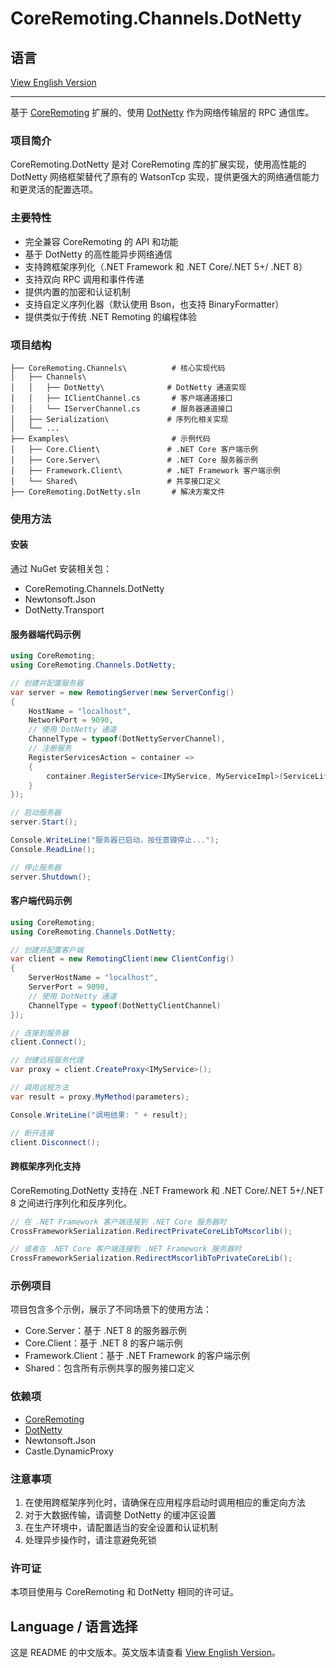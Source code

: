 # CoreRemoting.Channels.DotNetty

## 语言
[View English Version](README.md)

---

基于 [CoreRemoting](https://github.com/theRainbird/CoreRemoting.git) 扩展的、使用 [DotNetty](https://github.com/Azure/DotNetty) 作为网络传输层的 RPC 通信库。

### 项目简介

CoreRemoting.DotNetty 是对 CoreRemoting 库的扩展实现，使用高性能的 DotNetty 网络框架替代了原有的 WatsonTcp 实现，提供更强大的网络通信能力和更灵活的配置选项。

### 主要特性

- 完全兼容 CoreRemoting 的 API 和功能
- 基于 DotNetty 的高性能异步网络通信
- 支持跨框架序列化（.NET Framework 和 .NET Core/.NET 5+/ .NET 8）
- 支持双向 RPC 调用和事件传递
- 提供内置的加密和认证机制
- 支持自定义序列化器（默认使用 Bson，也支持 BinaryFormatter）
- 提供类似于传统 .NET Remoting 的编程体验

### 项目结构

```
├── CoreRemoting.Channels\          # 核心实现代码
│   ├── Channels\
│   │   ├── DotNetty\              # DotNetty 通道实现
│   │   ├── IClientChannel.cs       # 客户端通道接口
│   │   └── IServerChannel.cs       # 服务器通道接口
│   ├── Serialization\             # 序列化相关实现
│   └── ...
├── Examples\                       # 示例代码
│   ├── Core.Client\               # .NET Core 客户端示例
│   ├── Core.Server\               # .NET Core 服务器示例
│   ├── Framework.Client\          # .NET Framework 客户端示例
│   └── Shared\                    # 共享接口定义
├── CoreRemoting.DotNetty.sln       # 解决方案文件
```

### 使用方法

#### 安装

通过 NuGet 安装相关包：
- CoreRemoting.Channels.DotNetty
- Newtonsoft.Json
- DotNetty.Transport

#### 服务器端代码示例

```csharp
using CoreRemoting;
using CoreRemoting.Channels.DotNetty;

// 创建并配置服务器
var server = new RemotingServer(new ServerConfig()
{
    HostName = "localhost",
    NetworkPort = 9090,
    // 使用 DotNetty 通道
    ChannelType = typeof(DotNettyServerChannel),
    // 注册服务
    RegisterServicesAction = container =>
    {
        container.RegisterService<IMyService, MyServiceImpl>(ServiceLifetime.Singleton);
    }
});

// 启动服务器
server.Start();

Console.WriteLine("服务器已启动，按任意键停止...");
Console.ReadLine();

// 停止服务器
server.Shutdown();
```

#### 客户端代码示例

```csharp
using CoreRemoting;
using CoreRemoting.Channels.DotNetty;

// 创建并配置客户端
var client = new RemotingClient(new ClientConfig()
{
    ServerHostName = "localhost",
    ServerPort = 9090,
    // 使用 DotNetty 通道
    ChannelType = typeof(DotNettyClientChannel)
});

// 连接到服务器
client.Connect();

// 创建远程服务代理
var proxy = client.CreateProxy<IMyService>();

// 调用远程方法
var result = proxy.MyMethod(parameters);

Console.WriteLine("调用结果: " + result);

// 断开连接
client.Disconnect();
```

#### 跨框架序列化支持

CoreRemoting.DotNetty 支持在 .NET Framework 和 .NET Core/.NET 5+/.NET 8 之间进行序列化和反序列化。

```csharp
// 在 .NET Framework 客户端连接到 .NET Core 服务器时
CrossFrameworkSerialization.RedirectPrivateCoreLibToMscorlib();

// 或者在 .NET Core 客户端连接到 .NET Framework 服务器时
CrossFrameworkSerialization.RedirectMscorlibToPrivateCoreLib();
```

### 示例项目

项目包含多个示例，展示了不同场景下的使用方法：
- Core.Server：基于 .NET 8 的服务器示例
- Core.Client：基于 .NET 8 的客户端示例
- Framework.Client：基于 .NET Framework 的客户端示例
- Shared：包含所有示例共享的服务接口定义

### 依赖项

- [CoreRemoting](https://github.com/theRainbird/CoreRemoting.git)
- [DotNetty](https://github.com/Azure/DotNetty)
- Newtonsoft.Json
- Castle.DynamicProxy

### 注意事项

1. 在使用跨框架序列化时，请确保在应用程序启动时调用相应的重定向方法
2. 对于大数据传输，请调整 DotNetty 的缓冲区设置
3. 在生产环境中，请配置适当的安全设置和认证机制
4. 处理异步操作时，请注意避免死锁

### 许可证

本项目使用与 CoreRemoting 和 DotNetty 相同的许可证。


## Language / 语言选择

这是 README 的中文版本。英文版本请查看 [View English Version](README.md)。